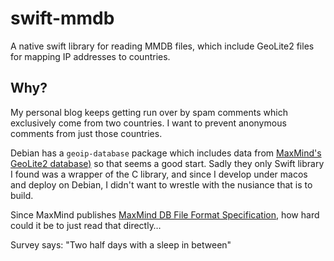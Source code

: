 # swift-mmdb

A native swift library for reading MMDB files, which include GeoLite2 files 
for mapping IP addresses to countries.

## Why?

My personal blog keeps getting run over by spam comments which exclusively 
come from two countries. I want to prevent anonymous comments from just those
countries.

Debian has a `geoip-database` package which includes data from 
[MaxMind's GeoLite2 database)](https://dev.maxmind.com/geoip/geolite2-free-geolocation-data)
so that seems a good start. Sadly they only Swift library I found was a wrapper of the
C library, and since I develop under macos and deploy on Debian, I didn't want to wrestle
with the nusiance that is to build.

Since MaxMind publishes [MaxMind DB File Format Specification](https://maxmind.github.io/MaxMind-DB/), 
how hard could it be to just read that directly…  

Survey says: "Two half days with a sleep in between"





